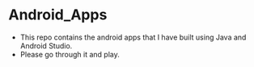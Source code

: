 # Android_Apps

* This repo contains the android apps that I have built using Java and Android Studio.
* Please go through it and play.
